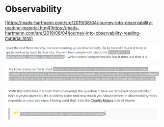# Observability

[https://mads-hartmann.com/sre/2019/08/04/journey-into-observability-reading-material.html](https://mads-hartmann.com/sre/2019/08/04/journey-into-observability-reading-material.html)

![](../.gitbook/assets/image%20%2897%29.png)

![](../.gitbook/assets/image%20%28135%29.png)

![](../.gitbook/assets/image%20%28110%29.png)

